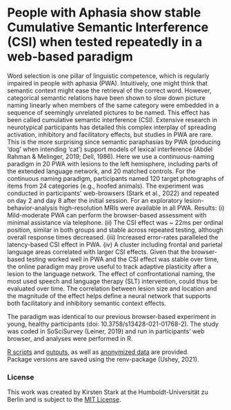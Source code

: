 # People with Aphasia show stable Cumulative Semantic Interference (CSI) when tested repeatedly in a web-based paradigm

Word selection is one pillar of linguistic competence, which is regularly impaired in people with aphasia (PWA). Intuitively, one might think that semantic context might ease the retrieval of the correct word. However, categorical semantic relations have been shown to slow down picture naming linearly when members of the same category were embedded in a sequence of seemingly unrelated pictures to be named. This effect has been called cumulative semantic interference (CSI). Extensive research in neurotypical participants has detailed this complex interplay of spreading activation, inhibitory and facilitatory effects, but studies in PWA are rare. This is the more surprising since semantic paraphasias by PWA (producing ‘dog’ when intending ‘cat’) support models of lexical interference (Abdel Rahman & Melinger, 2019; Dell, 1986).
Here we use a continuous-naming paradigm in 20 PWA with lesions to the left hemisphere, including parts of the extended language network, and 20 matched controls. For the continuous naming paradigm, participants named 120 target photographs of items from 24 categories (e.g., hoofed animals). The experiment was conducted in participants' web-browsers (Stark et al., 2022) and repeated on day 2 and day 8 after the initial session. For an exploratory lesion-behavior-analysis high-resolution MRIs were available in all PWA. 
Results: (i) Mild-moderate PWA can perform the browser-based assessment with minimal assistance via telephone. (ii) The CSI effect was ~ 22ms per ordinal position, similar in both groups and stable across repeated testing, although overall response times decreased. (iii) Increased error-rates paralleled the latency-based CSI effect in PWA. (iv) A cluster including frontal and parietal language areas correlated with larger CSI effects. 
Given that the browser-based testing worked well in PWA and the CSI effect was stable over time, the online paradigm may prove useful to track adaptive plasticity after a lesion to the language network. The effect of confrontational naming, the most used speech and language therapy (SLT) intervention, could thus be evaluated over time. The correlation between lesion size and location and the magnitude of the effect helps define a neural network that supports both facilitatory and inhibitory semantic context effects.  


The paradigm was identical to our previous browser-based experiment in young, healthy participants (doi: 10.3758/s13428-021-01768-2). The study was coded in SoSciSurvey (Leiner, 2019) and run in participants’ web browser, and analyses were performed in R.   

[R scripts](https://github.com/kirstenstark/CSI_online_aphasia/tree/main/scripts/code) and [outputs](https://github.com/kirstenstark/CSI_online_aphasia/tree/main/scripts/pdf), as well as [anonymized data](https://github.com/kirstenstark/CSI_online_aphasia/blob/main/data) are provided.    
Package versions are saved using the renv-package (Ushey, 2021). 



### License
This work was created by Kirsten Stark at the Humboldt-Universität zu Berlin and is subject to the [MIT License](https://github.com/kirstenstark/CSI_online_aphasia/blob/main/LICENSE).